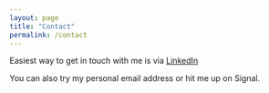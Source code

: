 ```yaml
---
layout: page
title: "Contact"
permalink: /contact
---
```

Easiest way to get in touch with me is via [LinkedIn](https://www.linkedin.com/in/kaiwhata/)


You can also try my personal email address or hit me up on Signal.

